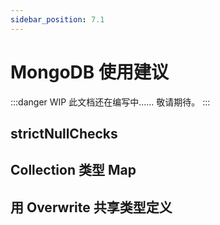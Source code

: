 ```yaml
---
sidebar_position: 7.1
---
```


# MongoDB 使用建议

:::danger WIP
此文档还在编写中…… 敬请期待。
:::

## strictNullChecks

## Collection 类型 Map

## 用 Overwrite 共享类型定义
